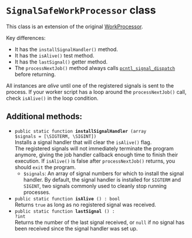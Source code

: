 # `SignalSafeWorkProcessor` class

This class is an extension of the original [WorkProcessor].

Key differences:

* It has the `installSignalHandler()` method.
* It has the `isAlive()` test method.
* It has the `lastSignal()` getter method.
* The `processNextJob()` method
  always calls [`pcntl_signal_dispatch`](http://php.net/manual/de/function.pcntl-signal-dispatch.php) before returning.

All instances are *alive*
until one of the registered signals is sent to the process.
If your worker script has a loop around the `processNextJob()` call,
check `isAlive()` in the loop condition.


## Additional methods:

* <code>public static function <b>installSignalHandler</b> (array $signals = [\SIGTERM, \SIGINT])</code>  
Installs a signal handler that will clear the `isAlive()` flag.  
The registered signals will not immediately terminate the program anymore,
giving the job handler callback enough time to finish their execution.
If `isAlive()` is false
after `processNextJob()` returns,
you should `exit` the program.
    * `$signals`:
      An array of signal numbers for which to install the signal handler.
      By default, the signal handler is installed
      for `SIGTERM` and `SIGINT`,
      two signals commonly used to cleanly stop running processes.
* <code>public static function <b>isAlive</b> () : bool</code>  
  Returns `true` as long as no registered signal was received.
* <code>public static function <b>lastSignal</b> () : ?int</code>  
  Returns the number of the last signal received,
  or `null` if no signal has been received since the signal handler was set up.


[WorkProcessor]: Ref_WorkProcessor_class.md


